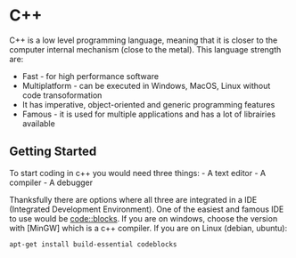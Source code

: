 # C++

C++ is a low level programming language, meaning that it is closer to the computer internal mechanism (close to the metal).
This language strength are:

- Fast - for high performance software
- Multiplatform - can be executed in Windows, MacOS, Linux without code transoformation
- It has imperative, object-oriented and generic programming features
- Famous - it is used for multiple applications and has a lot of librairies available

## Getting Started

To start coding in c++ you would need three things:
    - A text editor
    - A compiler
    - A debugger

Thanksfully there are options where all three are integrated in a IDE (Integrated Development Environment).
One of the easiest and famous IDE to use would be [code::blocks](http://www.codeblocks.org/downloads/26). If you are on windows, choose the version with [MinGW] which is a c++ compiler.
If you are on Linux (debian, ubuntu):

```bash
apt-get install build-essential codeblocks
```
